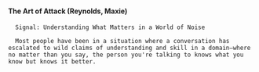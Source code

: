 #### The Art of Attack (Reynolds, Maxie)
      Signal: Understanding What Matters in a World of Noise

      Most people have been in a situation where a conversation has escalated to wild claims of understanding and skill in a domain—where no matter than you say, the person you're talking to knows what you know but knows it better.

